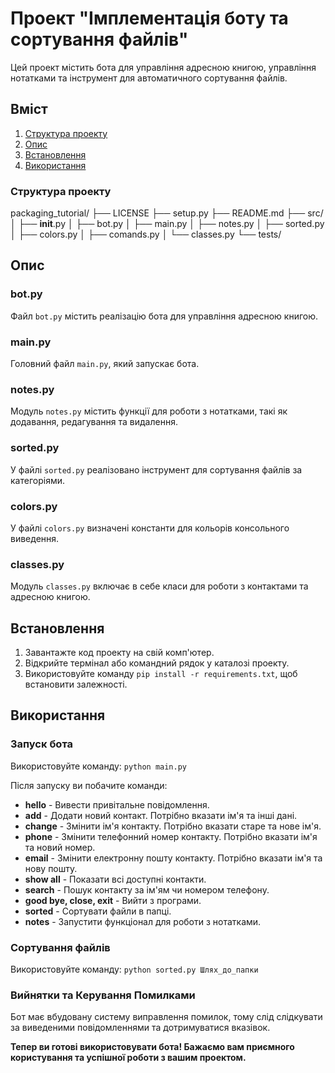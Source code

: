 # Проект "Імплементація боту та сортування файлів"

Цей проект містить бота для управління адресною книгою, управління нотатками та інструмент для автоматичного сортування файлів.

## Вміст

1. [Структура проекту](#структура-проекту)
2. [Опис](#опис)
3. [Встановлення](#встановлення)
4. [Використання](#використання)

<a name='структура-проекту'></a>

### Структура проекту

packaging_tutorial/
├── LICENSE
├── setup.py
├── README.md
├── src/
│   ├── __init__.py
│   ├── bot.py
│   ├── main.py
│   ├── notes.py
│   ├── sorted.py
│   ├── colors.py
│   ├── comands.py
│   └── classes.py
└── tests/


<a name='опис'></a>

## Опис

### bot.py

Файл `bot.py` містить реалізацію бота для управління адресною книгою.

### main.py

Головний файл `main.py`, який запускає бота.

### notes.py

Модуль `notes.py` містить функції для роботи з нотатками, такі як додавання, редагування та видалення.

### sorted.py

У файлі `sorted.py` реалізовано інструмент для сортування файлів за категоріями.

### colors.py

У файлі `colors.py` визначені константи для кольорів консольного виведення.

### classes.py

Модуль `classes.py` включає в себе класи для роботи з контактами та адресною книгою.

<a name='встановлення'></a>

## Встановлення

1. Завантажте код проекту на свій комп'ютер.
2. Відкрийте термінал або командний рядок у каталозі проекту.
3. Використовуйте команду `pip install -r requirements.txt`, щоб встановити залежності.

<a name='використання'></a>

## Використання

### Запуск бота

Використовуйте команду:
`python main.py`

Після запуску ви побачите команди:

- **hello** - Вивести привітальне повідомлення.
- **add** - Додати новий контакт. Потрібно вказати ім'я та інші дані.
- **change** - Змінити ім'я контакту. Потрібно вказати старе та нове ім'я.
- **phone** - Змінити телефонний номер контакту. Потрібно вказати ім'я та новий номер.
- **email** - Змінити електронну пошту контакту. Потрібно вказати ім'я та нову пошту.
- **show all** - Показати всі доступні контакти.
- **search** - Пошук контакту за ім'ям чи номером телефону.
- **good bye, close, exit** - Вийти з програми.
- **sorted** - Сортувати файли в папці.
- **notes** - Запустити функціонал для роботи з нотатками.

### Сортування файлів

Використовуйте команду:
`python sorted.py Шлях_до_папки`

### Вийнятки та Керування Помилками

Бот має вбудовану систему виправлення помилок, тому слід слідкувати за виведеними повідомленнями та дотримуватися вказівок.

**Тепер ви готові використовувати бота! Бажаємо вам приємного користування та успішної роботи з вашим проектом.**
